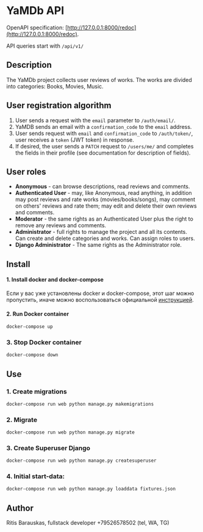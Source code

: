 # YaMDb API
OpenAPI specification: [http://127.0.0.1:8000/redoc](http://127.0.0.1:8000/redoc).

API queries start with `/api/v1/`

## Description 
The YaMDb project collects user reviews of works.
The works are divided into categories: Books, Movies, Music.

## User registration algorithm

1. User sends a request with the `email` parameter to `/auth/email/`.
2. YaMDB sends an email with a `confirmation_code` to the `email` address.
3. User sends request with `email` and `confirmation_code` to `/auth/token/`, user receives a `token` (JWT token) in response.
4. If desired, the user sends a `PATCH` request to `/users/me/` and completes the fields in their profile (see documentation for description of fields).

## User roles

* **Anonymous** - can browse descriptions, read reviews and comments.
* **Authenticated User** - may, like Anonymous, read anything, in addition may post reviews and rate works (movies/books/songs), may comment on others' reviews and rate them; may edit and delete their own reviews and comments.
* **Moderator** - the same rights as an Authenticated User plus the right to remove any reviews and comments.
* **Administrator** - full rights to manage the project and all its contents. Can create and delete categories and works. Can assign roles to users.
* **Django Administrator** - The same rights as the Administrator role.

## Install

#### 1. Install docker and docker-compose

Если у вас уже установлены docker и docker-compose, этот шаг можно пропустить, иначе можно воспользоваться официальной [инструкцией](https://docs.docker.com/engine/install/).

#### 2. Run Docker container
```bash
docker-compose up
```
### 3. Stop Docker container
```bash
docker-compose down
```

## Use
### 1. Create migrations
```bash
docker-compose run web python manage.py makemigrations
```

### 2. Migrate
```bash
docker-compose run web python manage.py migrate
```

### 3. Create Superuser Django
```bash
docker-compose run web python manage.py createsuperuser
```

### 4. Initial start-data:
```bash
docker-compose run web python manage.py loaddata fixtures.json
```

## Author
Ritis Barauskas, fullstack developer
+79526578502 (tel, WA, TG)
